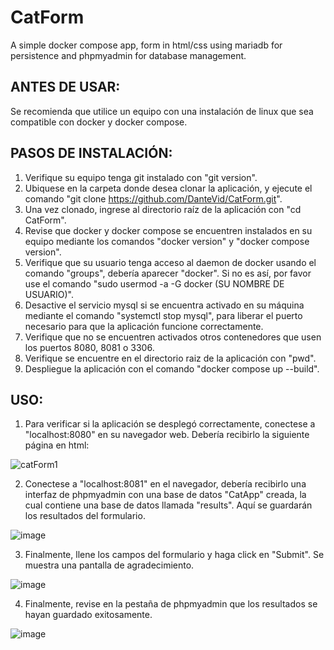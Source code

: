# CatForm
A simple docker compose app, form in html/css using mariadb for persistence and phpmyadmin for database management.

## ANTES DE USAR:

Se recomienda que utilice un equipo con una instalación de linux que sea compatible con docker y docker compose.

## PASOS DE INSTALACIÓN:
1. Verifique su equipo tenga git instalado con "git version".
2. Ubiquese en la carpeta donde desea clonar la aplicación, y ejecute el comando "git clone https://github.com/DanteVid/CatForm.git".
3. Una vez clonado, ingrese al directorio raíz de la aplicación con "cd CatForm".
5. Revise que docker y docker compose se encuentren instalados en su equipo mediante los comandos "docker version" y "docker compose version".
6. Verifique que su usuario tenga acceso al daemon de docker usando el comando "groups", debería aparecer "docker". Si no es así, por favor use el comando "sudo usermod -a -G docker (SU NOMBRE DE USUARIO)".
7. Desactive el servicio mysql si se encuentra activado en su máquina mediante el comando "systemctl stop mysql", para liberar el puerto necesario para que la aplicación funcione correctamente.
8. Verifique que no se encuentren activados otros contenedores que usen los puertos 8080, 8081 o 3306.
9. Verifique se encuentre en el directorio raiz de la aplicación con "pwd".
10. Despliegue la aplicación con el comando "docker compose up --build".

## USO:
1. Para verificar si la aplicación se desplegó correctamente, conectese a "localhost:8080" en su navegador web. Debería recibirlo la siguiente página en html:

![catForm1](https://github.com/user-attachments/assets/6d83a4ec-60ca-46f6-a2ab-d314436aaf74)

2. Conectese a "localhost:8081" en el navegador, debería recibirlo una interfaz de phpmyadmin con una base de datos "CatApp" creada, la cual contiene una base de datos llamada "results". Aquí se guardarán los resultados del formulario.

![image](https://github.com/user-attachments/assets/27951b97-99de-4086-81b1-6a173c1e83cb)

3. Finalmente, llene los campos del formulario y haga click en "Submit". Se muestra una pantalla de agradecimiento.

![image](https://github.com/user-attachments/assets/a855cc58-ad4c-4f37-a339-8b3a4a0de6c8)

4. Finalmente, revise en la pestaña de phpmyadmin que los resultados se hayan guardado exitosamente.

![image](https://github.com/user-attachments/assets/35141ab3-8e3d-4bd4-99fd-e135feb5fa22)
